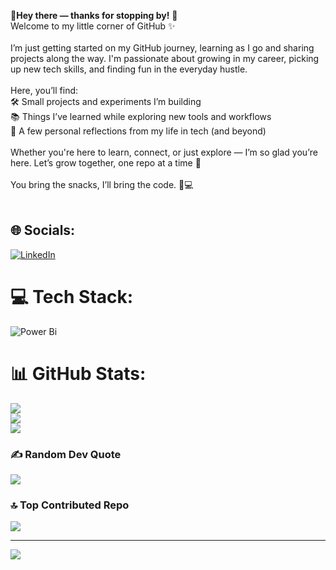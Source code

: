 🌸**Hey there — thanks for stopping by!** 👋<br>Welcome to my little corner of GitHub ✨<br><br>I’m just getting started on my GitHub journey, learning as I go and sharing projects along the way. I'm passionate about growing in my career, picking up new tech skills, and finding fun in the everyday hustle.<br><br>Here, you’ll find:<br>🛠️ Small projects and experiments I’m building<br>📚 Things I’ve learned while exploring new tools and workflows<br>🌱 A few personal reflections from my life in tech (and beyond)<br><br>Whether you're here to learn, connect, or just explore — I’m so glad you’re here. Let’s grow together, one repo at a time 🌿<br><br>You bring the snacks, I’ll bring the code. 🍪💻<br><br>


## 🌐 Socials:
[![LinkedIn](https://img.shields.io/badge/LinkedIn-%230077B5.svg?logo=linkedin&logoColor=white)](https://linkedin.com/in/averighosh) 

# 💻 Tech Stack:
![Power Bi](https://img.shields.io/badge/power_bi-F2C811?style=for-the-badge&logo=powerbi&logoColor=black)
# 📊 GitHub Stats:
![](https://github-readme-stats.vercel.app/api?username=codewithaveri&theme=ambient_gradient&hide_border=false&include_all_commits=false&count_private=false)<br/>
![](https://nirzak-streak-stats.vercel.app/?user=codewithaveri&theme=ambient_gradient&hide_border=false)<br/>
![](https://github-readme-stats.vercel.app/api/top-langs/?username=codewithaveri&theme=ambient_gradient&hide_border=false&include_all_commits=false&count_private=false&layout=compact)

### ✍️ Random Dev Quote
![](https://quotes-github-readme.vercel.app/api?type=horizontal&theme=tokyonight)

### 🔝 Top Contributed Repo
![](https://github-contributor-stats.vercel.app/api?username=codewithaveri&limit=5&theme=dark&combine_all_yearly_contributions=true)

---
[![](https://visitcount.itsvg.in/api?id=codewithaveri&icon=7&color=11)](https://visitcount.itsvg.in)

<!-- Proudly created with GPRM ( https://gprm.itsvg.in ) -->
